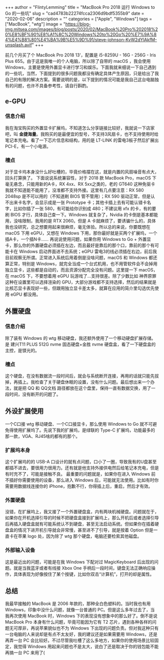 +++
author = "FlintyLemming"
title = "MacBook Pro 2018 运行 Windows to Go 的一些坑"
slug = "cad4783b22274fcca2306d9bdf5355b9"
date = "2020-02-06"
description = ""
categories = ["Apple", "Windows"]
tags = ["MacBook", "wtg"]
image = "https://blog-img.mitsea.com/images/blog/posts/2020/02/MacBook%20Pro%202018%20%E8%BF%90%E8%A1%8C%20Windows%20to%20Go%20%E7%9A%84%E4%B8%80%E4%BA%9B%E5%9D%91/steve-johnson-KvW2dYlAkfM-unsplash.avif"
+++

前几个月买了个 MacBook Pro 2018 13‘，配置是 i5-8259U - 16G - 256G - Iris Plus 655。由于这是我唯一的个人电脑，所以除了自带的 macOS ，我会使用 Windows，主要是使用外置显卡进行学习和娱乐。下面我就来细说一下自己遇到的一些坑，当然，下面提到的很多问题我都没有确定具体产生原因，只是给出了我自己的有限的解决方案。需要说明的是，以下提到的情况可能是我自己这台电脑独有的问题，也许不具备参考性，请自行斟酌。

## e-GPU

### 信息介绍

我在淘宝购买的外置显卡扩展坞，不知道怎么分享链接比较好，我就说一下店家吧，叫 **金捷海量**。我购买的是最便宜的型号，不支持3风扇卡，也不支持使用时给笔记本充电。看了一下芯片信息和结构，用的是 LT-LINK 的雷电3板子然后扩展出 PCI-E，有一个小电源。

### 槽点

对于显卡坞本身没什么好吐槽的，毕竟价格摆在这，就是内置的风扇噪音有点大，回头打算换了。
下面说说系统兼容性，对于 2018 款 MacBook Pro，macOS 下毫无悬念，只能用新的A卡，RX 4xx、RX 5xx之类的，老的 GT640 这种免驱卡我就不知道能不能用了，没准都不支持外接。这里有几点要注意：RX 580 2048sp 是不可以用的（不知道刷 BIOS 管不管用）；RX 590 驱动正常，但是认不出来卡名字，会显示成是一张 Prototype 卡；其他卡插上去有可能认错卡名字，比如你插了一张 580，有可能给你识别成 480；不建议用 xfx 的卡，有的要刷 BIOS 才行，具体自己查一下。Windows 就复杂了，Nvidia 的卡倒是基本都能用，没啥限制，我用的是 RTX 2060。但是 A 卡就麻烦了，要诱骗什么的，具体我也没研究，总之想要用起来很麻烦，毫无体验。所以总的来说，你要既想在 macOS 下用 eGPU，又想在 Windows 下用，那你最好就是买两个扩展坞，一个插A卡，一个插N卡……
再说说使用问题，如果你用 Windows to Go + 外置显卡，那么你的外置硬盘必须插在左边，而且最好是靠后的那个口，靠前的那个有可能卡在 Windows 启动界面进不去系统；eGPU 雷电3的线必须插在右边，前后我目前观察无所谓。正常进入系统后用着倒是没啥问题，macOS 和 Windows 都还算正常，特别是 Windows，就完全当成一个台式机用，也不用管软件会不会掉用独立显卡，这些都是自动的，而且资源分配完全没有问题。这里提一下 macOS，在 macOS 下，不要想着用 eGPU 玩游戏了…支持很差。除了少数比如 神界原罪 这种在设置里可以选择渲染的 GPU，大部分游戏都不支持选择，然后的结果就是比核芯显卡表现好一些，但跟用独立显卡差太多，就算在应用的简介里勾选优先使用 eGPU 都没用。

## 外置硬盘

### 信息介绍

除了装有 Windows 的 wtg 移动硬盘，我还额外使用了一个移动硬盘扩展存储。是 建兴T11 PLUS 512G nvme 固态硬盘+金胜 nvme 硬盘盒，看了一下硬盘盒的主控，是镁光的。

### 槽点

这个硬盘，在没有数据流一段时间后，就会与系统断开连接，再用的话就只能先拔掉，再插上。我检查了关于硬盘休眠的设置，没有什么问题。最后想出来一个办法，就是把 QQ 和 QQ文档 路径都放在这个盘里，保持一直有数据交换，用了一段时间，没有断开的问题了。

## 外设扩展使用

一个C口接 wtg 移动硬盘、一个C口接显卡，那么使用 Windows to Go 就不可避免得使用扩展坞了。先说下我的扩展坞，是绿联的 Type-C 扩展坞，功能最多的那一款，VGA、RJ45啥的都有的那个。

### 扩展坞本身

这个扩展坞的的 USB-A 口设计的就有点问题，口小了一圈，导致我有的U盘甚至都插不进去，要很用力很用力。还有就是他支持外接供电然后给笔记本充电，但是有时充不了，可能是接触不良。
最重要的问题就是，如果你在进入 Windows 前不插好你需要使用的设备，那么进入 Windows 后，可能就无法使用。比如有时你需要用数据线连接你的 iPhone，抱歉不行，你得插上后，重启，然后才有效。

### 外置硬盘

没错，在扩展坞上，我又接了一个外置硬盘盒，内有两块机械硬盘。问题就在于，如果你在开机选择引导的时候不把硬盘盒接到扩展坞上，那么开机后或者选择引导后再插入硬盘盒就有可能系统认不到硬盘，甚至无法启动系统。但如果你在插着硬盘盒的情况下进开机引导就会非常慢，甚至进不了引导，就是按着 Option 但是一直卡在苹果 logo 处，因为除了 wtg 那个硬盘，电脑还要检索其他磁盘。

### 外部输入设备

这是最近出的问题，可能是在我 Windows 下配对过 MagicKeyboard 后出现的问题。就是当我蓝牙或者有线接 Xbox One 手柄后一段时间，键盘无法正确响应操作，具体表现为好像按住了某个按键，比如你双击“计算机”，打开的却是属性。

## 总结

我最早接触的 MacBook 是 2006 年款的，那种全白色塑料的。当时我也有用 Windows，印象中没什么问题，就像一台普通的 PC。但是这么多年过去了，当我再次使用 MacBook 时，Windows 下的表现没有想象中的那么好了。倒不是说 MacBook Pro 本身有什么问题，毕竟可能因为它有 T2 芯片，遇到各种各样的问题无可厚非，再说苹果貌似也不为 Windows 下出现的问题负责。但对我这种只有一台电脑的人来说却是有点不太友好，我的建议还是如果需要用 Windows，还是再弄一台 PC 会比较好。不过尽管我吐槽了这么多地方，如果你的使用场景比较固定，我觉得 Windows 用起来问题也不是太大，说白了还是取决于你的钱包能不能再搞一台 PC 来用了(